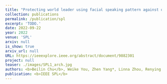```yaml
---
title: "Protecting world leader using facial speaking pattern against deepfakes"
collection: publications
permalink: /publication/spl
excerpt: 'TODO.'
date: 2022-09-22
year: 2022
venue: 'SPL'
arxiv: null
is_show: true
arxiv_url: null
URL: https://ieeexplore.ieee.org/abstract/document/9882301
project: null
teaser: ./images/SPL1_arch.jpg
authors: <b>Beilin Chu</b>, Weike You, Zhen Yang*, Linna Zhou, Renying Wang
publication: <b>IEEE SPL</b>
---
```

<!-- [Download paper here](https://academic.oup.com/bioinformatics/article-pdf/38/13/3444/49883746/btac342.pdf) -->